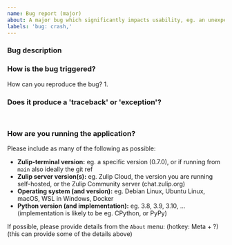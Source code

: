 ```yaml
---
name: Bug report (major)
about: A major bug which significantly impacts usability, eg. an unexpected quit, crash, freeze.
labels: 'bug: crash,'
---
```


### Bug description



<!-- If discussed in #zulip-terminal or another channel on chat.zulip.org, paste link below: -->


### How is the bug triggered?
How can you reproduce the bug?
1.


### Does it produce a 'traceback' or 'exception'?
<!-- Copy/paste it between the ``` lines below: -->
```


```

### How are you running the application?
Please include as many of the following as possible:
- **Zulip-terminal version:**
  eg. a specific version (0.7.0), or if running from `main` also ideally the git ref
- **Zulip server version(s):**
  eg. Zulip Cloud, the version you are running self-hosted, or the Zulip Community server (chat.zulip.org)
- **Operating system (and version):**
  eg. Debian Linux, Ubuntu Linux, macOS, WSL in Windows, Docker
- **Python version (and implementation):**
  eg. 3.8, 3.9, 3.10, ... (implementation is likely to be eg. CPython, or PyPy)

If possible, please provide details from the `About` menu: (hotkey: Meta + ?)
(this can provide some of the details above)

